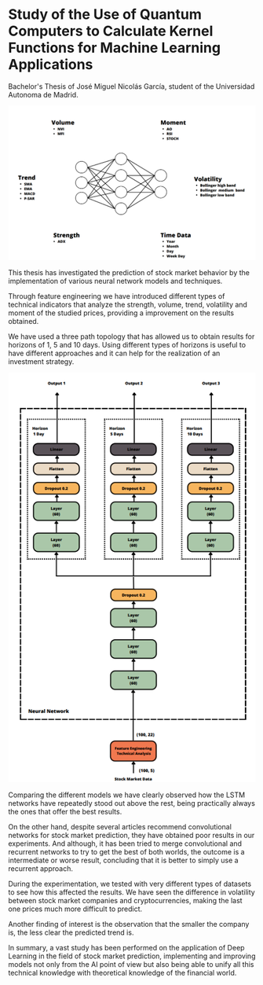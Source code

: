 # Study of the Use of Quantum Computers to Calculate Kernel Functions for Machine Learning Applications
Bachelor's Thesis of José Miguel Nicolás García, student of the Universidad Autonoma de Madrid. 

![](./ta_data.png)

This thesis has investigated the prediction of stock market behavior by the implementation of various neural network  models and techniques. 

Through feature engineering we have introduced different types of technical indicators that analyze the strength, volume, trend, volatility and moment of the studied prices, providing a improvement on the results obtained.

We have used a three path topology that has allowed us to obtain results for horizons of 1, 5 and 10 days. Using  different types of horizons is useful to have different approaches and it can help for the realization of an investment strategy.

![](./topology.png)

Comparing the different models  we have clearly observed how the LSTM networks have repeatedly stood out above the rest, being practically always the ones that offer the best results.

On the other hand, despite several articles recommend convolutional networks for stock market prediction, they have obtained poor results in our experiments. And although, it has been tried to merge convolutional and recurrent networks to try to get the best of both worlds, the outcome is a intermediate or  worse result, concluding that it is better to simply use a recurrent approach.

During the experimentation, we tested with very different types of datasets to see how this affected the results. We have seen the difference in volatility between stock market companies and cryptocurrencies, making the last one prices much more difficult to predict. 

Another finding of interest is the observation that the smaller the company is, the less clear the predicted trend is. 

In summary, a vast study has been performed on the application of Deep Learning in the field of stock market prediction, implementing and improving models not only from the AI point of view but also being able to unify all this technical knowledge with theoretical knowledge of the financial world.
